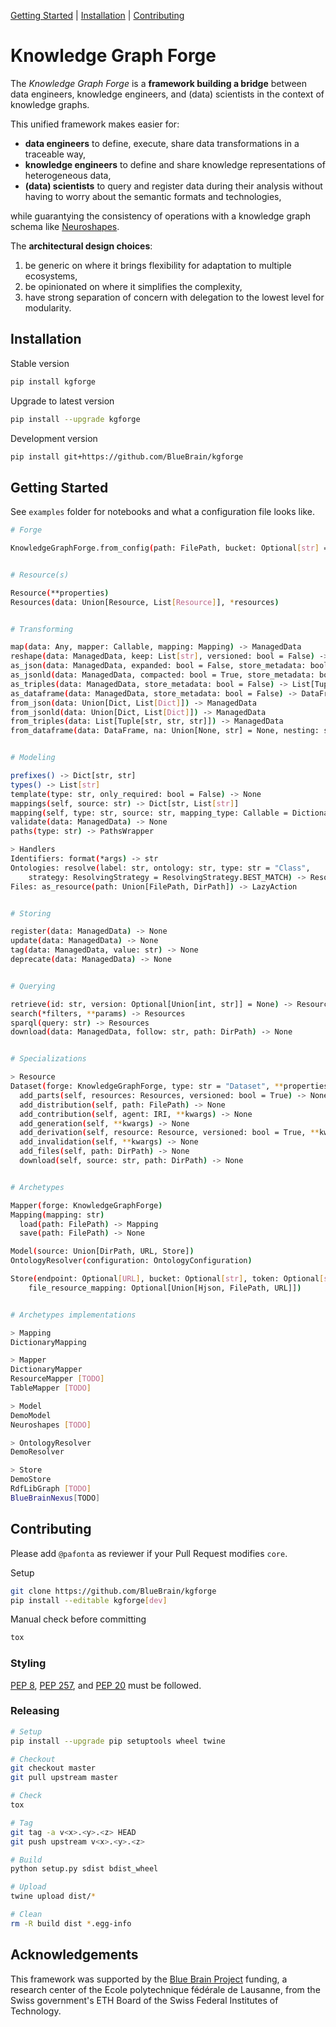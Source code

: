 [Getting Started](#getting-started) |
[Installation](#installation) |
[Contributing](#contributing)

# Knowledge Graph Forge

The *Knowledge Graph Forge* is a **framework building a bridge** between
data engineers, knowledge engineers, and (data) scientists in the context
of knowledge graphs.

This unified framework makes easier for:
- **data engineers** to define, execute, share data transformations in a traceable way,
- **knowledge engineers** to define and share knowledge representations of heterogeneous data,
- **(data) scientists** to query and register data during their analysis without
having to worry about the semantic formats and technologies,

while guarantying the consistency of operations with a knowledge graph schema
like [Neuroshapes](https://github.com/INCF/neuroshapes).

The **architectural design choices**:
 1) be generic on where it brings flexibility for adaptation to multiple ecosystems,
 2) be opinionated on where it simplifies the complexity,
 3) have strong separation of concern with delegation to the lowest level for modularity.

## Installation

Stable version

```bash
pip install kgforge
```

Upgrade to latest version

```bash
pip install --upgrade kgforge
```

Development version

```bash
pip install git+https://github.com/BlueBrain/kgforge
```

## Getting Started

See `examples` folder for notebooks and what a configuration file looks like.

```bash
# Forge

KnowledgeGraphForge.from_config(path: FilePath, bucket: Optional[str] = None, token: Optional[str] = None)


# Resource(s)

Resource(**properties)
Resources(data: Union[Resource, List[Resource]], *resources)


# Transforming

map(data: Any, mapper: Callable, mapping: Mapping) -> ManagedData
reshape(data: ManagedData, keep: List[str], versioned: bool = False) -> ManagedData
as_json(data: ManagedData, expanded: bool = False, store_metadata: bool = False) -> Union[Dict, List[Dict]]
as_jsonld(data: ManagedData, compacted: bool = True, store_metadata: bool = False) -> Union[Dict, List[Dict]]
as_triples(data: ManagedData, store_metadata: bool = False) -> List[Tuple[str, str, str]]
as_dataframe(data: ManagedData, store_metadata: bool = False) -> DataFrame
from_json(data: Union[Dict, List[Dict]]) -> ManagedData
from_jsonld(data: Union[Dict, List[Dict]]) -> ManagedData
from_triples(data: List[Tuple[str, str, str]]) -> ManagedData
from_dataframe(data: DataFrame, na: Union[None, str] = None, nesting: str = ".") -> ManagedData


# Modeling

prefixes() -> Dict[str, str]
types() -> List[str]
template(type: str, only_required: bool = False) -> None
mappings(self, source: str) -> Dict[str, List[str]]
mapping(self, type: str, source: str, mapping_type: Callable = DictionaryMapping) -> Mapping
validate(data: ManagedData) -> None
paths(type: str) -> PathsWrapper

> Handlers
Identifiers: format(*args) -> str
Ontologies: resolve(label: str, ontology: str, type: str = "Class",
    strategy: ResolvingStrategy = ResolvingStrategy.BEST_MATCH) -> Resource
Files: as_resource(path: Union[FilePath, DirPath]) -> LazyAction


# Storing

register(data: ManagedData) -> None
update(data: ManagedData) -> None
tag(data: ManagedData, value: str) -> None
deprecate(data: ManagedData) -> None


# Querying

retrieve(id: str, version: Optional[Union[int, str]] = None) -> Resource
search(*filters, **params) -> Resources
sparql(query: str) -> Resources
download(data: ManagedData, follow: str, path: DirPath) -> None


# Specializations

> Resource
Dataset(forge: KnowledgeGraphForge, type: str = "Dataset", **properties)
  add_parts(self, resources: Resources, versioned: bool = True) -> None
  add_distribution(self, path: FilePath) -> None
  add_contribution(self, agent: IRI, **kwargs) -> None
  add_generation(self, **kwargs) -> None
  add_derivation(self, resource: Resource, versioned: bool = True, **kwargs) -> None
  add_invalidation(self, **kwargs) -> None
  add_files(self, path: DirPath) -> None
  download(self, source: str, path: DirPath) -> None


# Archetypes

Mapper(forge: KnowledgeGraphForge)
Mapping(mapping: str)
  load(path: FilePath) -> Mapping
  save(path: FilePath) -> None

Model(source: Union[DirPath, URL, Store])
OntologyResolver(configuration: OntologyConfiguration)

Store(endpoint: Optional[URL], bucket: Optional[str], token: Optional[str],
    file_resource_mapping: Optional[Union[Hjson, FilePath, URL]])


# Archetypes implementations

> Mapping
DictionaryMapping

> Mapper
DictionaryMapper
ResourceMapper [TODO]
TableMapper [TODO]

> Model
DemoModel
Neuroshapes [TODO]

> OntologyResolver
DemoResolver

> Store
DemoStore
RdfLibGraph [TODO]
BlueBrainNexus[TODO]
```

## Contributing

Please add `@pafonta` as reviewer if your Pull Request modifies `core`.

Setup

```bash
git clone https://github.com/BlueBrain/kgforge
pip install --editable kgforge[dev]
```

Manual check before committing

```bash
tox
```

### Styling

[PEP 8](https://www.python.org/dev/peps/pep-0008/),
[PEP 257](https://www.python.org/dev/peps/pep-0257/), and
[PEP 20](https://www.python.org/dev/peps/pep-0020/) must be followed.

### Releasing

```bash
# Setup
pip install --upgrade pip setuptools wheel twine

# Checkout
git checkout master
git pull upstream master

# Check
tox

# Tag
git tag -a v<x>.<y>.<z> HEAD
git push upstream v<x>.<y>.<z>

# Build
python setup.py sdist bdist_wheel

# Upload
twine upload dist/*

# Clean
rm -R build dist *.egg-info
```

## Acknowledgements

This framework was supported by the [Blue Brain Project](https://www.epfl.ch/research/domains/bluebrain/) funding, a research center of the Ecole polytechnique fédérale de Lausanne, from the Swiss government's ETH Board of the Swiss Federal Institutes of Technology.